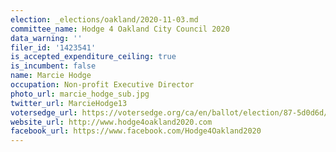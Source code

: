 ```yaml
---
election: _elections/oakland/2020-11-03.md
committee_name: Hodge 4 Oakland City Council 2020
data_warning: ''
filer_id: '1423541'
is_accepted_expenditure_ceiling: true
is_incumbent: false
name: Marcie Hodge
occupation: Non-profit Executive Director
photo_url: marcie_hodge_sub.jpg
twitter_url: MarcieHodge13
votersedge_url: https://votersedge.org/ca/en/ballot/election/87-5d0d6d/address/null/zip/94605/contests/contest/21269/candidate/151401?date=2020-11-03
website_url: http://www.hodge4oakland2020.com
facebook_url: https://www.facebook.com/Hodge4Oakland2020
---
```

